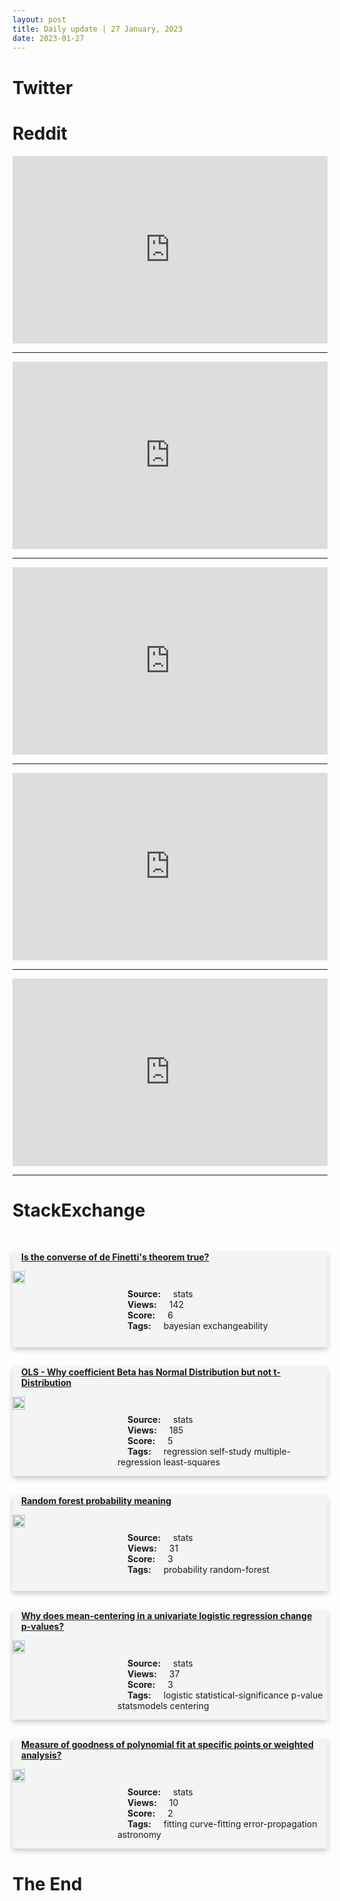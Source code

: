 ```yaml
---
layout: post
title: Daily update | 27 January, 2023
date: 2023-01-27
---
```


<script async src="https://platform.twitter.com/widgets.js" charset="utf-8"></script>


<script src='https://storage.ko-fi.com/cdn/scripts/overlay-widget.js'></script>
<script>
  kofiWidgetOverlay.draw('themldojo', {
    'type': 'floating-chat',
    'floating-chat.donateButton.text': 'Support me',
    'floating-chat.donateButton.background-color': '#f45d22',
    'floating-chat.donateButton.text-color': '#fff'
  });
</script>

# Twitter 

<blockquote class="twitter-tweet"><a href="https://twitter.com/Profdilipmandal/status/1618507353112088576"></a></blockquote>

<blockquote class="twitter-tweet"><a href="https://twitter.com/svpino/status/1618594666211049474"></a></blockquote>

<blockquote class="twitter-tweet"><a href="https://twitter.com/JulieNBCNews/status/1618740858869936129"></a></blockquote>

<blockquote class="twitter-tweet"><a href="https://twitter.com/nytimes/status/1618624845868158976"></a></blockquote>

<blockquote class="twitter-tweet"><a href="https://twitter.com/marktenenholtz/status/1618594805730414596"></a></blockquote>

<blockquote class="twitter-tweet"><a href="https://twitter.com/ylecun/status/1618511170910191616"></a></blockquote>

<blockquote class="twitter-tweet"><a href="https://twitter.com/ylecun/status/1618582217067986944"></a></blockquote>

<blockquote class="twitter-tweet"><a href="https://twitter.com/huggingface/status/1618732968989822977"></a></blockquote>

<blockquote class="twitter-tweet"><a href="https://twitter.com/ylecun/status/1618528479846498304"></a></blockquote>

<blockquote class="twitter-tweet"><a href="https://twitter.com/ylecun/status/1618573283808641024"></a></blockquote>

# Reddit 

<iframe id="reddit-embed" src="https://www.redditmedia.com/r/dataengineering/comments/10lsa27/dont_fall_for_the_hype_a_data_professionals?ref_source=embed&amp;ref=share&amp;embed=true" sandbox="allow-scripts allow-same-origin allow-popups" style="border: none;" height="300" width="100%" scrolling="yes"></iframe>
<hr style="width:100%;text-align:left;margin-left:0">
<iframe id="reddit-embed" src="https://www.redditmedia.com/r/MachineLearning/comments/10lot3v/p_evotorch_040_dropped_with_gpuaccelerated?ref_source=embed&amp;ref=share&amp;embed=true" sandbox="allow-scripts allow-same-origin allow-popups" style="border: none;" height="300" width="100%" scrolling="yes"></iframe>
<hr style="width:100%;text-align:left;margin-left:0">
<iframe id="reddit-embed" src="https://www.redditmedia.com/r/datascience/comments/10lnovi/retail_data_scientists_if_a_product_is_not?ref_source=embed&amp;ref=share&amp;embed=true" sandbox="allow-scripts allow-same-origin allow-popups" style="border: none;" height="300" width="100%" scrolling="yes"></iframe>
<hr style="width:100%;text-align:left;margin-left:0">
<iframe id="reddit-embed" src="https://www.redditmedia.com/r/datascience/comments/10ljew2/monte_carlo_simulation?ref_source=embed&amp;ref=share&amp;embed=true" sandbox="allow-scripts allow-same-origin allow-popups" style="border: none;" height="300" width="100%" scrolling="yes"></iframe>
<hr style="width:100%;text-align:left;margin-left:0">
<iframe id="reddit-embed" src="https://www.redditmedia.com/r/datascience/comments/10lsdyo/how_do_i_make_more_money?ref_source=embed&amp;ref=share&amp;embed=true" sandbox="allow-scripts allow-same-origin allow-popups" style="border: none;" height="300" width="100%" scrolling="yes"></iframe>
<hr style="width:100%;text-align:left;margin-left:0">

<style>
.card {
box-shadow: 0 4px 8px 0 rgba(0,0,0,0.2);
transition: 0.3s;
width: 100%;
background-color: #F3F4F4;
}
p{
    margin-left:  3em;
    padding-top: 1em;
}
.part2{
    display: grid;
    grid-template-columns: 1fr 3fr;
}
h4{
    margin: 1em;
}

.card:hover {
box-shadow: 0 8px 16px 0 rgba(0,0,0,0.2);
}
b {
padding: 2px 16px;
}
</style>
  
# StackExchange 


  <br>
  <div class="card">
  <h4><a href='https://stats.stackexchange.com/questions/603235/is-the-converse-of-de-finettis-theorem-true'>Is the converse of de Finetti&#39;s theorem true?</a></h4> 
  <div class="part2">
      <img src="https://cdn.sstatic.net/Sites/stats/Img/apple-touch-icon@2.png?v=344f57aa10cc" alt="Img missing!" style="width:40%">
      <p><b>Source:</b> stats<br><b>Views:</b> 142<br><b>Score:</b> 6<br><b>Tags:</b> <span class="badge badge-dark">bayesian</span> <span class="badge badge-dark">exchangeability</span></p> 
  </div>
  </div>
      
  <br>
  <div class="card">
  <h4><a href='https://stats.stackexchange.com/questions/603210/ols-why-coefficient-beta-has-normal-distribution-but-not-t-distribution'>OLS - Why coefficient Beta has Normal Distribution but not t-Distribution</a></h4> 
  <div class="part2">
      <img src="https://cdn.sstatic.net/Sites/stats/Img/apple-touch-icon@2.png?v=344f57aa10cc" alt="Img missing!" style="width:40%">
      <p><b>Source:</b> stats<br><b>Views:</b> 185<br><b>Score:</b> 5<br><b>Tags:</b> <span class="badge badge-dark">regression</span> <span class="badge badge-dark">self-study</span> <span class="badge badge-dark">multiple-regression</span> <span class="badge badge-dark">least-squares</span></p> 
  </div>
  </div>
      
  <br>
  <div class="card">
  <h4><a href='https://stats.stackexchange.com/questions/603206/random-forest-probability-meaning'>Random forest probability meaning</a></h4> 
  <div class="part2">
      <img src="https://cdn.sstatic.net/Sites/stats/Img/apple-touch-icon@2.png?v=344f57aa10cc" alt="Img missing!" style="width:40%">
      <p><b>Source:</b> stats<br><b>Views:</b> 31<br><b>Score:</b> 3<br><b>Tags:</b> <span class="badge badge-dark">probability</span> <span class="badge badge-dark">random-forest</span></p> 
  </div>
  </div>
      
  <br>
  <div class="card">
  <h4><a href='https://stats.stackexchange.com/questions/603269/why-does-mean-centering-in-a-univariate-logistic-regression-change-p-values'>Why does mean-centering in a univariate logistic regression change p-values?</a></h4> 
  <div class="part2">
      <img src="https://cdn.sstatic.net/Sites/stats/Img/apple-touch-icon@2.png?v=344f57aa10cc" alt="Img missing!" style="width:40%">
      <p><b>Source:</b> stats<br><b>Views:</b> 37<br><b>Score:</b> 3<br><b>Tags:</b> <span class="badge badge-dark">logistic</span> <span class="badge badge-dark">statistical-significance</span> <span class="badge badge-dark">p-value</span> <span class="badge badge-dark">statsmodels</span> <span class="badge badge-dark">centering</span></p> 
  </div>
  </div>
      
  <br>
  <div class="card">
  <h4><a href='https://stats.stackexchange.com/questions/603263/measure-of-goodness-of-polynomial-fit-at-specific-points-or-weighted-analysis'>Measure of goodness of polynomial fit at specific points or weighted analysis?</a></h4> 
  <div class="part2">
      <img src="https://cdn.sstatic.net/Sites/stats/Img/apple-touch-icon@2.png?v=344f57aa10cc" alt="Img missing!" style="width:40%">
      <p><b>Source:</b> stats<br><b>Views:</b> 10<br><b>Score:</b> 2<br><b>Tags:</b> <span class="badge badge-dark">fitting</span> <span class="badge badge-dark">curve-fitting</span> <span class="badge badge-dark">error-propagation</span> <span class="badge badge-dark">astronomy</span></p> 
  </div>
  </div>
      
# The End